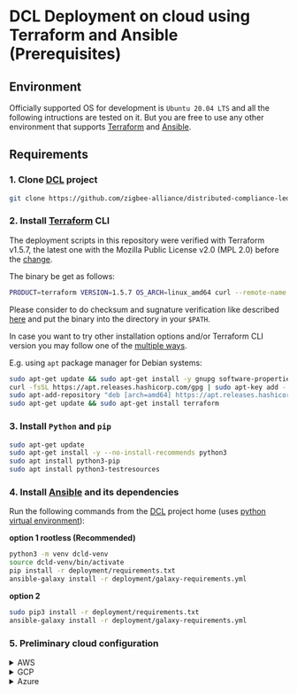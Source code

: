 # DCL Deployment on cloud using Terraform and Ansible (Prerequisites)

## Environment

Officially supported OS for development is `Ubuntu 20.04 LTS` and all the following intructions are tested on it.
But you are free to use any other environment that supports [Terraform][1] and [Ansible][4].

## Requirements

### 1. Clone [DCL][5] project

<!-- markdown-link-check-disable -->
```bash
git clone https://github.com/zigbee-alliance/distributed-compliance-ledger.git
```
<!-- markdown-link-check-enable -->

### 2. Install [Terraform][2] CLI

The deployment scripts in this repository were verified with Terraform v1.5.7, the latest one
with the Mozilla Public License v2.0 (MPL 2.0) before the [change](https://www.hashicorp.com/en/license-faq).

The binary be get as follows:

```bash
PRODUCT=terraform VERSION=1.5.7 OS_ARCH=linux_amd64 curl --remote-name https://releases.hashicorp.com/"${PRODUCT}"/"${VERSION}"/"${PRODUCT}"_"${VERSION}"_"${OS_ARCH}".zip
```

Please consider to do checksum and sugnature verification like described [here](https://developer.hashicorp.com/well-architected-framework/verify-hashicorp-binary?page=operational-excellence&page=verify-hashicorp-binary)
and put the binary into the directory in your `$PATH`.

In case you want to try other installation options and/or Terraform CLI version you may follow
one of the [multiple ways](https://developer.hashicorp.com/terraform/tutorials/aws-get-started/install-cli#verify-the-installation).

E.g. using `apt` package manager for Debian systems:

```bash
sudo apt-get update && sudo apt-get install -y gnupg software-properties-common curl
curl -fsSL https://apt.releases.hashicorp.com/gpg | sudo apt-key add -
sudo apt-add-repository "deb [arch=amd64] https://apt.releases.hashicorp.com $(lsb_release -cs) main"
sudo apt-get update && sudo apt-get install terraform
```

### 3. Install `Python` and `pip`

```bash
sudo apt-get update
sudo apt-get install -y --no-install-recommends python3
sudo apt install python3-pip
sudo apt install python3-testresources
```

### 4. Install [Ansible][4] and its dependencies

Run the following commands from the [DCL][5] project home (uses [python virtual environment][6]):

**option 1 rootless (Recommended)**

```bash
python3 -m venv dcld-venv
source dcld-venv/bin/activate
pip install -r deployment/requirements.txt
ansible-galaxy install -r deployment/galaxy-requirements.yml 
```

**option 2**

```bash
sudo pip3 install -r deployment/requirements.txt
ansible-galaxy install -r deployment/galaxy-requirements.yml 
```

### 5. Preliminary cloud configuration

<details>
<summary> AWS </summary>

In case you choose [`s3`](https://developer.hashicorp.com/terraform/language/v1.5.x/settings/backends/s3) as a terraform backend:

*   create S3 bucket
*   (optional but recommended) create DynamoDB table to support [remote state locking](https://developer.hashicorp.com/terraform/language/v1.5.x/state/locking)
    *   **Note** The table must have a partition key named `LockID` with a type of `String`.

</details>


<details>
<summary> GCP </summary>

The Google Cloud deployment automation logic considers the following:

*   project exists
    *   during the first terraform run you might encounter "API is disabled" error, so it shouldbe enabled (please see details [here](https://registry.terraform.io/providers/hashicorp/google/latest/docs/guides/common_issues#403-service-api-disabled)) 
*   in case you choose [`gcs`](https://developer.hashicorp.com/terraform/language/v1.5.x/settings/backends/gcs) as a terraform backend:
    *   create a Cloud Storage bucket (e.g. like decribed [here](https://cloud.google.com/storage/docs/creating-buckets)), recommended:
        *   enable the versioning (with limited number of concurrent versions and expiration days)
        *   prevent the public access

</details>

<details>
<summary> Azure </summary>

The Azure deployment automation logic considers the following:

*   resource group exists
*   subscription resource providers should be registered
    *   or the client should have permissions to do that (e.g. via `Contributor` role)
    *   please see more details in [Azure docs](https://learn.microsoft.com/en-us/azure/azure-resource-manager/management/resource-providers-and-types) and [Terraform docs](https://registry.terraform.io/providers/hashicorp/azurerm/latest/docs#resource-provider-registrations)
*   in case [`azurerm`](https://developer.hashicorp.com/terraform/language/v1.5.x/settings/backends/azurerm) backend is used the following resources are needed:
    *   a storage account (see [here](https://learn.microsoft.com/en-us/azure/storage/common/storage-account-create?toc=%2Fazure%2Fstorage%2Fblobs%2Ftoc.json&bc=%2Fazure%2Fstorage%2Fblobs%2Fbreadcrumb%2Ftoc.json&tabs=azure-portal) for the details)
        *   (recommended) versioning is [enabled](https://learn.microsoft.com/en-us/azure/storage/blobs/versioning-enable?tabs=portal)
    *   a container in the storage account (see [here](https://learn.microsoft.com/en-us/azure/storage/blobs/storage-quickstart-blobs-portal#create-a-container) for the details)

</details>



[1]: https://www.terraform.io/
[2]: https://learn.hashicorp.com/tutorials/terraform/install-cli
[3]: https://docs.aws.amazon.com/cli/latest/userguide/getting-started-install.html
[4]: https://www.ansible.com
[5]: https://github.com/zigbee-alliance/distributed-compliance-ledger.git
[6]: https://docs.python.org/3/library/venv.html
